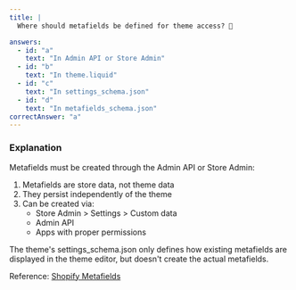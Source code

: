 ```yaml
---
title: |
  Where should metafields be defined for theme access? 📝

answers:
  - id: "a"
    text: "In Admin API or Store Admin"
  - id: "b"
    text: "In theme.liquid"
  - id: "c"
    text: "In settings_schema.json"
  - id: "d"
    text: "In metafields_schema.json"
correctAnswer: "a"
---
```


### Explanation

Metafields must be created through the Admin API or Store Admin:

1. Metafields are store data, not theme data
2. They persist independently of the theme
3. Can be created via:
   - Store Admin > Settings > Custom data
   - Admin API
   - Apps with proper permissions

The theme's settings_schema.json only defines how existing metafields are displayed in the theme editor, but doesn't create the actual metafields.

Reference: [Shopify Metafields](https://shopify.dev/docs/apps/custom-data/metafields) 